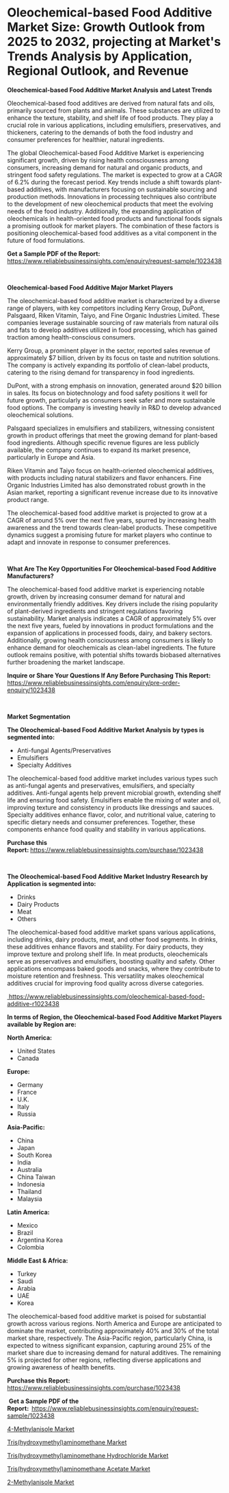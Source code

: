 <p><h1>Oleochemical-based Food Additive Market Size: Growth Outlook from 2025 to 2032, projecting at Market's Trends Analysis by Application, Regional Outlook, and Revenue</h1></p><p><strong>Oleochemical-based Food Additive Market Analysis and Latest Trends</strong></p>
<p><p>Oleochemical-based food additives are derived from natural fats and oils, primarily sourced from plants and animals. These substances are utilized to enhance the texture, stability, and shelf life of food products. They play a crucial role in various applications, including emulsifiers, preservatives, and thickeners, catering to the demands of both the food industry and consumer preferences for healthier, natural ingredients.</p><p>The global Oleochemical-based Food Additive Market is experiencing significant growth, driven by rising health consciousness among consumers, increasing demand for natural and organic products, and stringent food safety regulations. The market is expected to grow at a CAGR of 6.2% during the forecast period. Key trends include a shift towards plant-based additives, with manufacturers focusing on sustainable sourcing and production methods. Innovations in processing techniques also contribute to the development of new oleochemical products that meet the evolving needs of the food industry. Additionally, the expanding application of oleochemicals in health-oriented food products and functional foods signals a promising outlook for market players. The combination of these factors is positioning oleochemical-based food additives as a vital component in the future of food formulations.</p></p>
<p><strong>Get a Sample PDF of the Report:&nbsp;</strong> <a href="https://www.reliablebusinessinsights.com/enquiry/request-sample/1023438?utm_campaign=62&utm_medium=2&utm_source=Github&utm_content=ia&utm_term=01022025&utm_id=oleochemical-based-food-additive">https://www.reliablebusinessinsights.com/enquiry/request-sample/1023438</a></p>
<p>&nbsp;</p>
<p><strong>Oleochemical-based Food Additive Major Market Players</strong></p>
<p><p>The oleochemical-based food additive market is characterized by a diverse range of players, with key competitors including Kerry Group, DuPont, Palsgaard, Riken Vitamin, Taiyo, and Fine Organic Industries Limited. These companies leverage sustainable sourcing of raw materials from natural oils and fats to develop additives utilized in food processing, which has gained traction among health-conscious consumers.</p><p>Kerry Group, a prominent player in the sector, reported sales revenue of approximately $7 billion, driven by its focus on taste and nutrition solutions. The company is actively expanding its portfolio of clean-label products, catering to the rising demand for transparency in food ingredients.</p><p>DuPont, with a strong emphasis on innovation, generated around $20 billion in sales. Its focus on biotechnology and food safety positions it well for future growth, particularly as consumers seek safer and more sustainable food options. The company is investing heavily in R&D to develop advanced oleochemical solutions.</p><p>Palsgaard specializes in emulsifiers and stabilizers, witnessing consistent growth in product offerings that meet the growing demand for plant-based food ingredients. Although specific revenue figures are less publicly available, the company continues to expand its market presence, particularly in Europe and Asia.</p><p>Riken Vitamin and Taiyo focus on health-oriented oleochemical additives, with products including natural stabilizers and flavor enhancers. Fine Organic Industries Limited has also demonstrated robust growth in the Asian market, reporting a significant revenue increase due to its innovative product range.</p><p>The oleochemical-based food additive market is projected to grow at a CAGR of around 5% over the next five years, spurred by increasing health awareness and the trend towards clean-label products. These competitive dynamics suggest a promising future for market players who continue to adapt and innovate in response to consumer preferences.</p></p>
<p>&nbsp;</p>
<p><strong>What Are The Key Opportunities For Oleochemical-based Food Additive Manufacturers?</strong></p>
<p><p>The oleochemical-based food additive market is experiencing notable growth, driven by increasing consumer demand for natural and environmentally friendly additives. Key drivers include the rising popularity of plant-derived ingredients and stringent regulations favoring sustainability. Market analysis indicates a CAGR of approximately 5% over the next five years, fueled by innovations in product formulations and the expansion of applications in processed foods, dairy, and bakery sectors. Additionally, growing health consciousness among consumers is likely to enhance demand for oleochemicals as clean-label ingredients. The future outlook remains positive, with potential shifts towards biobased alternatives further broadening the market landscape.</p></p>
<p><strong>Inquire or Share Your Questions If Any Before Purchasing This Report:</strong> <a href="https://www.reliablebusinessinsights.com/enquiry/pre-order-enquiry/1023438?utm_campaign=62&utm_medium=2&utm_source=Github&utm_content=ia&utm_term=01022025&utm_id=oleochemical-based-food-additive">https://www.reliablebusinessinsights.com/enquiry/pre-order-enquiry/1023438</a></p>
<p>&nbsp;</p>
<p><strong>Market Segmentation</strong></p>
<p><strong>The Oleochemical-based Food Additive Market Analysis by types is segmented into:</strong></p>
<p><ul><li>Anti-fungal Agents/Preservatives</li><li>Emulsifiers</li><li>Specialty Additives</li></ul></p>
<p><p>The oleochemical-based food additive market includes various types such as anti-fungal agents and preservatives, emulsifiers, and specialty additives. Anti-fungal agents help prevent microbial growth, extending shelf life and ensuring food safety. Emulsifiers enable the mixing of water and oil, improving texture and consistency in products like dressings and sauces. Specialty additives enhance flavor, color, and nutritional value, catering to specific dietary needs and consumer preferences. Together, these components enhance food quality and stability in various applications.</p></p>
<p><strong>Purchase this Report:&nbsp;</strong><a href="https://www.reliablebusinessinsights.com/purchase/1023438?utm_campaign=62&utm_medium=2&utm_source=Github&utm_content=ia&utm_term=01022025&utm_id=oleochemical-based-food-additive">https://www.reliablebusinessinsights.com/purchase/1023438</a></p>
<p>&nbsp;</p>
<p><strong>The Oleochemical-based Food Additive Market Industry Research by Application is segmented into:</strong></p>
<p><ul><li>Drinks</li><li>Dairy Products</li><li>Meat</li><li>Others</li></ul></p>
<p><p>The oleochemical-based food additive market spans various applications, including drinks, dairy products, meat, and other food segments. In drinks, these additives enhance flavors and stability. For dairy products, they improve texture and prolong shelf life. In meat products, oleochemicals serve as preservatives and emulsifiers, boosting quality and safety. Other applications encompass baked goods and snacks, where they contribute to moisture retention and freshness. This versatility makes oleochemical additives crucial for improving food quality across diverse categories.</p></p>
<p><a href="https://www.reliablebusinessinsights.com/oleochemical-based-food-additive-r1023438?utm_campaign=62&utm_medium=2&utm_source=Github&utm_content=ia&utm_term=01022025&utm_id=oleochemical-based-food-additive">&nbsp;https://www.reliablebusinessinsights.com/oleochemical-based-food-additive-r1023438</a></p>
<p><strong>In terms of Region, the Oleochemical-based Food Additive Market Players available by Region are:</strong></p>
<p>
    <p> <strong> North America: </strong>
        <ul>
            <li>United States</li>
            <li>Canada</li>
        </ul>
        </p> 
    <p> <strong> Europe: </strong>
        <ul>
            <li>Germany</li>
            <li>France</li>
            <li>U.K.</li>
            <li>Italy</li>
            <li>Russia</li>
        </ul>
        </p> 
    <p> <strong> Asia-Pacific: </strong>
        <ul>
            <li>China</li>
            <li>Japan</li>
            <li>South Korea</li>
            <li>India</li>
            <li>Australia</li>
            <li>China Taiwan</li>
            <li>Indonesia</li>
            <li>Thailand</li>
            <li>Malaysia</li>
        </ul>
        </p> 
    <p> <strong> Latin America: </strong>
        <ul>
            <li>Mexico</li>
            <li>Brazil</li>
            <li>Argentina Korea</li>
            <li>Colombia</li>
        </ul>
        </p> 
    <p> <strong> Middle East & Africa: </strong>
        <ul>
            <li>Turkey</li>
            <li>Saudi</li>
            <li>Arabia</li>
            <li>UAE</li>
            <li>Korea</li>
        </ul>
    </p>
    </p>
<p><p>The oleochemical-based food additive market is poised for substantial growth across various regions. North America and Europe are anticipated to dominate the market, contributing approximately 40% and 30% of the total market share, respectively. The Asia-Pacific region, particularly China, is expected to witness significant expansion, capturing around 25% of the market share due to increasing demand for natural additives. The remaining 5% is projected for other regions, reflecting diverse applications and growing awareness of health benefits.</p></p>
<p><strong>Purchase this Report: </strong><a href="https://www.reliablebusinessinsights.com/purchase/1023438?utm_campaign=62&utm_medium=2&utm_source=Github&utm_content=ia&utm_term=01022025&utm_id=oleochemical-based-food-additive">https://www.reliablebusinessinsights.com/purchase/1023438</a></p>
<p>&nbsp;<strong>Get a Sample PDF of the Report:&nbsp;&nbsp;</strong><a href="https://www.reliablebusinessinsights.com/enquiry/request-sample/1023438?utm_campaign=62&utm_medium=2&utm_source=Github&utm_content=ia&utm_term=01022025&utm_id=oleochemical-based-food-additive">https://www.reliablebusinessinsights.com/enquiry/request-sample/1023438</a></p>
<p><strong></strong></p>
<p><p><a href="https://github.com/buqjavesora/Market-Research-Report-List-1/blob/main/4-methylanisole-market.md?utm_campaign=62&utm_medium=2&utm_source=Github&utm_content=ia&utm_term=01022025&utm_id=oleochemical-based-food-additive">4-Methylanisole Market</a></p><p><a href="https://github.com/vilolakoreni/Market-Research-Report-List-1/blob/main/trishydroxymethylaminomethane-market.md?utm_campaign=62&utm_medium=2&utm_source=Github&utm_content=ia&utm_term=01022025&utm_id=oleochemical-based-food-additive">Tris(hydroxymethyl)aminomethane Market</a></p><p><a href="https://github.com/paljuhubeyde/Market-Research-Report-List-1/blob/main/trishydroxymethylaminomethane-hydrochloride-market.md?utm_campaign=62&utm_medium=2&utm_source=Github&utm_content=ia&utm_term=01022025&utm_id=oleochemical-based-food-additive">Tris(hydroxymethyl)aminomethane Hydrochloride Market</a></p><p><a href="https://github.com/miottaredlin79/Market-Research-Report-List-1/blob/main/trishydroxymethylaminomethane-acetate-market.md?utm_campaign=62&utm_medium=2&utm_source=Github&utm_content=ia&utm_term=01022025&utm_id=oleochemical-based-food-additive">Tris(hydroxymethyl)aminomethane Acetate Market</a></p><p><a href="https://github.com/iwciasylvya/Market-Research-Report-List-1/blob/main/2-methylanisole-market.md?utm_campaign=62&utm_medium=2&utm_source=Github&utm_content=ia&utm_term=01022025&utm_id=oleochemical-based-food-additive">2-Methylanisole Market</a></p></p>